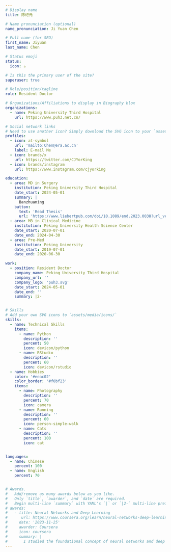 ```yaml
---
# Display name
title: 陈纪元

# Name pronunciation (optional)
name_pronunciation: Ji Yuan Chen

# Full name (for SEO)
first_name: Jiyuan
last_name: Chen

# Status emoji
status:
  icon: ☕

# Is this the primary user of the site?
superuser: true

# Role/position/tagline
role: Resident Doctor

# Organizations/Affiliations to display in Biography blox
organizations:
  - name: Peking University Third Hospital
    url: https://www.puh3.net.cn/

# Social network links
# Need to use another icon? Simply download the SVG icon to your `assets/media/icons/` folder.
profiles:
  - icon: at-symbol
    url: 'mailto:Chen@era.ac.cn'
    label: E-mail Me
  - icon: brands/x
    url: https://twitter.com/CJYorKing
  - icon: brands/instagram
    url: https://www.instagram.com/cjyorking

education:
  - area: MD in Surgery
    institution: Peking University Third Hospital
    date_start: 2024-05-01
    summary: |
      Banzhuaning
    button:
      text: 'Read Thesis'
      url: 'https://www.liebertpub.com/doi/10.1089/end.2023.0038?url_ver=Z39.88-2003&rfr_id=ori:rid:crossref.org&rfr_dat=cr_pub%20%200pubmed'
  - area: MB in Clinical Medicine
    institution: Peking University Health Science Center
    date_start: 2020-07-01
    date_end: 2024-04-30
  - area: Pre-Med
    institution: Peking University
    date_start: 2019-07-01
    date_end: 2020-06-30

work:
  - position: Resident Doctor
    company_name: Peking University Third Hospital
    company_url: ''
    company_logo: 'puh3.svg'
    date_start: 2024-05-01
    date_end: ''
    summary: |2-


# Skills
# Add your own SVG icons to `assets/media/icons/`
skills:
  - name: Technical Skills
    items:
      - name: Python
        description: ''
        percent: 50
        icon: devicon/python
      - name: RStudio
        description: ''
        percent: 60
        icon: devicon/rstudio
  - name: Hobbies
    color: '#eeac02'
    color_border: '#f0bf23'
    items:
      - name: Photography
        description: ''
        percent: 70
        icon: camera   
      - name: Running
        description: ''
        percent: 60
        icon: person-simple-walk
      - name: Cats
        description: ''
        percent: 100
        icon: cat


languages:
  - name: Chinese
    percent: 100
  - name: English
    percent: 70


# Awards.
#   Add/remove as many awards below as you like.
#   Only `title`, `awarder`, and `date` are required.
#   Begin multi-line `summary` with YAML's `|` or `|2-` multi-line prefix and indent 2 spaces below.
# awards:
#   - title: Neural Networks and Deep Learning
#      url: https://www.coursera.org/learn/neural-networks-deep-learning
#     date: '2023-11-25'
#     awarder: Coursera
#     icon: coursera
#     summary: |
#       I studied the foundational concept of neural networks and deep learning. By the end, I was familiar with the significant technological trends driving the rise of deep learning; build, train, and apply fully connected deep neural networks; implement efficient (vectorized) neural networks; identify key parameters in a neural network’s architecture; and apply deep learning to your own applications.
---  
```

